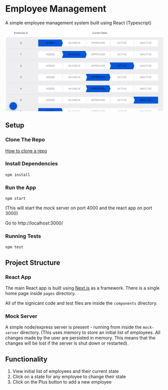 <!-- @format -->

# Employee Management

A simple employee management system built using React (Typescript)

![Dashboard](dashboard.png)

## Setup

### Clone The Repo

[How to clone a repo](https://docs.github.com/en/repositories/creating-and-managing-repositories/cloning-a-repository)

### Install Dependencies

```
npm install
```

### Run the App

```
npm start
```

(This will start the mock server on port 4000 and the react app on port 3000)

Go to http://localhost:3000/

### Running Tests

```
npm test
```

## Project Structure

### React App

The main React app is built using [Next.js](https://nextjs.org/) as a framework.
There is a single home page inside `pages` directory.

All of the signicant code and test files are inside the `components` directory.

### Mock Server

A simple node/express server is present - running from inside the `mock-server` directory.
(This uses memory to store an initial list of employees. All changes made by the user are persisted in memory. This means that the changes will be lost if the server is shut down or restarted).

## Functionality

1. View initial list of employees and their current state
1. Click on a state for any employee to change their state
1. Click on the Plus button to add a new employee
